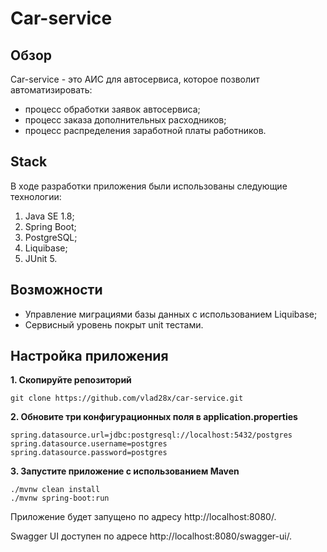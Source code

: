 # Car-service

## Обзор
Car-service - это АИС для автосервиса, которое позволит автоматизировать:
* процесс обработки заявок автосервиса; 
* процесс заказа дополнительных расходников; 
* процесс распределения заработной платы работников.

## Stack

В ходе разработки приложения были использованы следующие технологии:

1. Java SE 1.8;
2. Spring Boot;
3. PostgreSQL;
4. Liquibase;
5. JUnit 5.


## Возможности

* Управление миграциями базы данных с использованием Liquibase;
* Сервисный уровень покрыт unit тестами.


## Настройка приложения

**1. Скопируйте репозиторий**

```
git clone https://github.com/vlad28x/car-service.git
```

**2. Обновите три конфигурационных поля в application.properties**

```
spring.datasource.url=jdbc:postgresql://localhost:5432/postgres
spring.datasource.username=postgres
spring.datasource.password=postgres
```

**3. Запустите приложение с использованием Maven**

```
./mvnw clean install
./mvnw spring-boot:run
```

Приложение будет запущено по адресу http://localhost:8080/.

Swagger UI доступен по адресе http://localhost:8080/swagger-ui/.